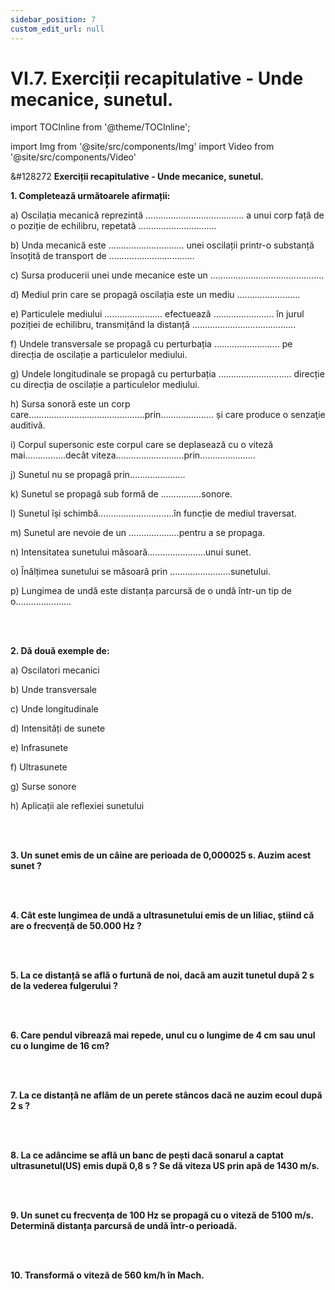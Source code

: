 ```yaml
---
sidebar_position: 7
custom_edit_url: null
---
```


# VI.7. Exerciții recapitulative - Unde mecanice, sunetul.



import TOCInline from '@theme/TOCInline';

<TOCInline toc={toc} />


import Img from '@site/src/components/Img'
import Video from '@site/src/components/Video'







<div class="alert alert--warning" role="alert">

&#128272 **Exerciții recapitulative - Unde mecanice, sunetul.**



**1. Completează următoarele afirmații:**

a)	Oscilația mecanică reprezintă ………………………………… a unui corp față de o poziție de echilibru, repetată ………………………….

b)	Unda mecanică este .............................. unei oscilații printr-o substanță însoțită de transport de ..................................

c)	Sursa producerii unei unde mecanice este un .............................................

d)	Mediul prin care se propagă oscilația este un mediu .........................

e)	Particulele mediului ....................... efectuează ........................ în jurul poziției de echilibru, transmițând la distanță .........................................

f)	Undele transversale  se propagă cu perturbația .......................... pe direcția de oscilație a particulelor mediului.

g)	Undele longitudinale se propagă cu perturbația ............................. direcție cu direcția de oscilație a particulelor mediului.

h)	Sursa sonoră este un corp care..............................................prin..................... și care produce o senzaţie auditivă.

i)	Corpul supersonic este corpul care se deplasează cu o viteză mai................decât viteza...........................prin......................

j)	Sunetul nu se propagă prin......................

k)	Sunetul se propagă sub formă de ................sonore.

l)	Sunetul își schimbă..............................în funcție de mediul traversat.

m)	Sunetul are nevoie de un ....................pentru a se propaga.

n)	Intensitatea sunetului măsoară.......................unui sunet.

o)	Înălțimea sunetului se măsoară prin ........................sunetului.

p)	Lungimea de undă este distanța parcursă de o undă într-un tip de o......................



<br></br>

**2. Dă două exemple de:**

a)	Oscilatori mecanici

b)	Unde transversale

c)	Unde longitudinale

d)	Intensități de sunete

e)	Infrasunete

f)	Ultrasunete

g)	Surse sonore

h)	Aplicații ale reflexiei sunetului

<br></br>


**3. Un sunet emis de un câine are perioada de 0,000025 s. Auzim acest sunet ?**

<br></br>

**4. Cât este lungimea de undă a ultrasunetului emis de un liliac, știind că are o frecvență de 50.000 Hz ?**

<br></br>

**5. La ce distanță se află o furtună de noi, dacă am auzit tunetul după 2 s de la vederea fulgerului ?**

<br></br>

**6. Care pendul vibrează mai repede, unul cu o lungime de 4 cm sau unul cu o lungime de 16 cm?**

<br></br>

**7. La ce distanță ne aflăm de un perete stâncos dacă ne auzim ecoul după 2 s ?**

<br></br>

**8. La ce adâncime se află un banc de pești dacă sonarul a captat ultrasunetul(US) emis după 0,8 s ? Se dă viteza US prin apă de 1430 m/s.**

<br></br>

**9. Un sunet cu frecvența de 100 Hz se propagă cu o viteză de 5100 m/s. Determină distanța parcursă de undă într-o perioadă.**

<br></br>

**10. Transformă o viteză de 560 km/h în Mach.**






</div>



